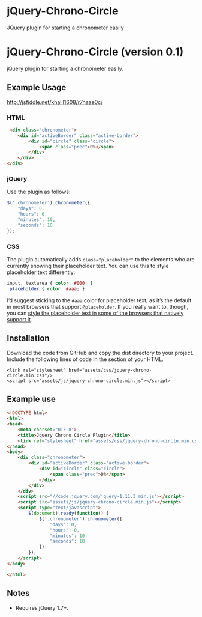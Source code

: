 # jQuery-Chrono-Circle
JQuery plugin for starting a chronometer easily

jQuery-Chrono-Circle (version 0.1)
==================================

jQuery plugin for starting a chronometer easily.

## Example Usage
<http://jsfiddle.net/khalil1608/r7naae0c/>

### HTML

```html
 <div class="chronometer">
    <div id="activeBorder" class="active-border">
        <div id="circle" class="circle">
            <span class="prec">0%</span>
        </div>
    </div>
</div>
```

### jQuery

Use the plugin as follows:

```js
$('.chronometer').chronometer({
    "days": 0,
    "hours": 0,
    "minutes": 10,
    "seconds": 10
});
```

### CSS

The plugin automatically adds `class="placeholder"` to the elements who are currently showing their placeholder text. You can use this to style placeholder text differently:

```css
input, textarea { color: #000; }
.placeholder { color: #aaa; }
```

I’d suggest sticking to the `#aaa` color for placeholder text, as it’s the default in most browsers that support `@placeholder`. If you really want to, though, you can [style the placeholder text in some of the browsers that natively support it](https://stackoverflow.com/a/2610741/96656).

## Installation
Download the code from GitHub and copy the dist directory to your project.
Include the following lines of code in the <head> section of your HTML.

```
<link rel="stylesheet" href="assets/css/jquery-chrono-circle.min.css"/>
<script src="assets/js/jquery-chrono-circle.min.js"></script>
```

## Example use

```html
<!DOCTYPE html>
<html>
<head>
    <meta charset="UTF-8">
    <title>Jquery Chrono Circle Plugin</title>
    <link rel="stylesheet" href="assets/css/jquery-chrono-circle.min.css"/>
</head>
<body>
    <div class="chronometer">
        <div id="activeBorder" class="active-border">
            <div id="circle" class="circle">
                <span class="prec">0%</span>
            </div>
        </div>
    </div>
    <script src="//code.jquery.com/jquery-1.11.3.min.js"></script>
    <script src="assets/js/jquery-chrono-circle.min.js"></script>
    <script type="text/javascript">
        $(document).ready(function() {
            $('.chronometer').chronometer({
                "days": 0,
                "hours": 0,
                "minutes": 10,
                "seconds": 10
            });
        });
    </script>
</body>

</html>
```

## Notes

* Requires jQuery 1.7+.